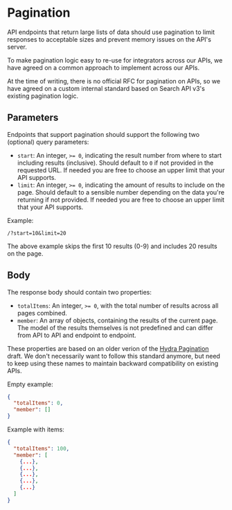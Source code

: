 # Pagination

API endpoints that return large lists of data should use pagination to limit responses to acceptable sizes and prevent memory issues on the API's server.

To make pagination logic easy to re-use for integrators across our APIs, we have agreed on a common approach to implement across our APIs.

At the time of writing, there is no official RFC for pagination on APIs, so we have agreed on a custom internal standard based on Search API v3's existing pagination logic.

## Parameters

Endpoints that support pagination should support the following two (optional) query parameters:

*   `start`: An integer, `>= 0`, indicating the result number from where to start including results (inclusive). Should default to `0` if not provided in the requested URL. If needed you are free to choose an upper limit that your API supports.
*   `limit`: An integer, `>= 0`, indicating the amount of results to include on the page. Should default to a sensible number depending on the data you're returning if not provided. If needed you are free to choose an upper limit that your API supports.

Example:

    /?start=10&limit=20

The above example skips the first 10 results (0-9) and includes 20 results on the page.

## Body

The response body should contain two properties:

*   `totalItems`: An integer, `>= 0`, with the total number of results across all pages combined.
*   `member`: An array of objects, containing the results of the current page. The model of the results themselves is not predefined and can differ from API to API and endpoint to endpoint.

These properties are based on an older verion of the [Hydra Pagination](https://www.w3.org/community/hydra/wiki/Pagination) draft. We don't necessarily want to follow this standard anymore, but need to keep using these names to maintain backward compatibility on existing APIs.

Empty example:

```json
{
  "totalItems": 0,
  "member": []
}
```

Example with items:

```json
{
  "totalItems": 100,
  "member": [
    {...},
    {...},
    {...},
    {...},
    {...}
  ]
}
```
